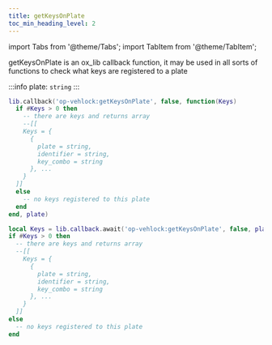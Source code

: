 ```yaml
---
title: getKeysOnPlate
toc_min_heading_level: 2
---
```


import Tabs from '@theme/Tabs';
import TabItem from '@theme/TabItem';

getKeysOnPlate is an ox_lib callback function, it may be used in all sorts of functions to check what keys are registered to a plate

:::info
plate: `string`
:::

<Tabs>
  <TabItem value="callback" label="Callback" default>


```lua showLineNumbers
lib.callback('op-vehlock:getKeysOnPlate', false, function(Keys)
  if #Keys > 0 then
    -- there are keys and returns array
    --[[
    Keys = {
      {
        plate = string,
        identifier = string,
        key_combo = string
      }, ...
    }
  ]]
  else
    -- no keys registered to this plate
  end
end, plate)
```

  </TabItem>
  <TabItem value="await" label="Await">


```lua showLineNumbers
local Keys = lib.callback.await('op-vehlock:getKeysOnPlate', false, plate)
if #Keys > 0 then
  -- there are keys and returns array
  --[[
    Keys = {
      {
        plate = string,
        identifier = string,
        key_combo = string
      }, ...
    }
  ]]
else
  -- no keys registered to this plate
end
```

  </TabItem>
</Tabs>